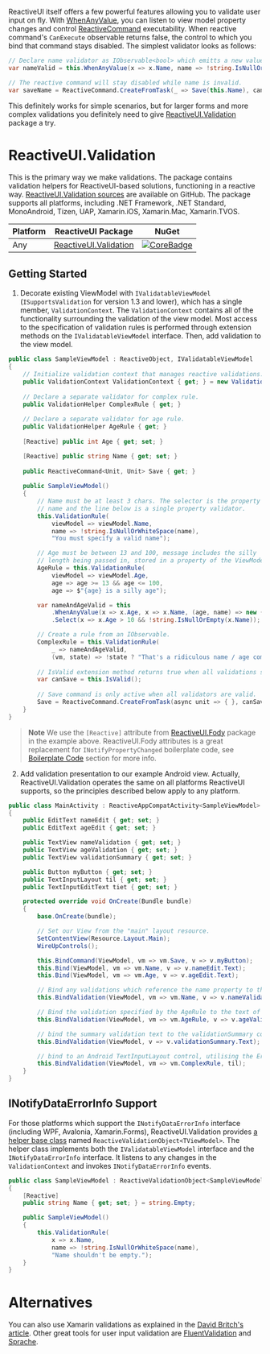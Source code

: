 ReactiveUI itself offers a few powerful features allowing you to validate user input on fly. With [WhenAnyValue](/docs/handbook/when-any/), you can listen to view model property changes and control [ReactiveCommand](/docs/handbook/commands/) executability. When reactive command's `CanExecute` observable returns false, the control to which you bind that command stays disabled. The simplest validator looks as follows:

```cs
// Declare name validator as IObservable<bool> which emitts a new value when name changes.
var nameValid = this.WhenAnyValue(x => x.Name, name => !string.IsNullOrWhiteSpace(name));

// The reactive command will stay disabled while name is invalid.
var saveName = ReactiveCommand.CreateFromTask(_ => Save(this.Name), canExecute: nameValid);
```

This definitely works for simple scenarios, but for larger forms and more complex validations you definitely need to give [ReactiveUI.Validation](https://github.com/reactiveui/reactiveUI.validation/) package a try.

# ReactiveUI.Validation

This is the primary way we make validations. The package contains validation helpers for ReactiveUI-based solutions, functioning in a reactive way. [ReactiveUI.Validation sources](https://github.com/reactiveui/ReactiveUI.Validation) are available on GitHub. The package supports all platforms, including .NET Framework, .NET Standard, MonoAndroid, Tizen, UAP, Xamarin.iOS, Xamarin.Mac, Xamarin.TVOS.

| Platform          | ReactiveUI Package                  | NuGet                |
| ----------------- | ----------------------------------- | -------------------- |
| Any               | [ReactiveUI.Validation][CoreDoc]    | [![CoreBadge]][Core] |

[Core]: https://www.nuget.org/packages/ReactiveUI.Validation/
[CoreBadge]: https://img.shields.io/nuget/v/ReactiveUI.Validation.svg
[CoreDoc]: https://reactiveui.net/docs/handbook/user-input-validation/

## Getting Started

1. Decorate existing ViewModel with `IValidatableViewModel` (`ISupportsValidation` for version 1.3 and lower), which has a single member, `ValidationContext`. The `ValidationContext` contains all of the functionality surrounding the validation of the view model. Most access to the specification of validation rules is performed through extension methods on the `IValidatableViewModel` interface. Then, add validation to the view model.

```cs
public class SampleViewModel : ReactiveObject, IValidatableViewModel
{    
    // Initialize validation context that manages reactive validations.
    public ValidationContext ValidationContext { get; } = new ValidationContext();
    
    // Declare a separate validator for complex rule.
    public ValidationHelper ComplexRule { get; }
    
    // Declare a separate validator for age rule.
    public ValidationHelper AgeRule { get; }
    
    [Reactive] public int Age { get; set; }

    [Reactive] public string Name { get; set; }
    
    public ReactiveCommand<Unit, Unit> Save { get; }
    
    public SampleViewModel()
    {
        // Name must be at least 3 chars. The selector is the property 
        // name and the line below is a single property validator.
        this.ValidationRule(
            viewModel => viewModel.Name,
            name => !string.IsNullOrWhiteSpace(name),
            "You must specify a valid name");

        // Age must be between 13 and 100, message includes the silly 
        // length being passed in, stored in a property of the ViewModel.
        AgeRule = this.ValidationRule(
            viewModel => viewModel.Age,
            age => age >= 13 && age <= 100,
            age => $"{age} is a silly age");

        var nameAndAgeValid = this
            .WhenAnyValue(x => x.Age, x => x.Name, (age, name) => new { Age = age, Name = name })
            .Select(x => x.Age > 10 && !string.IsNullOrEmpty(x.Name));

        // Create a rule from an IObservable.
        ComplexRule = this.ValidationRule(
            _ => nameAndAgeValid,
            (vm, state) => !state ? "That's a ridiculous name / age combination" : string.Empty);
            
        // IsValid extension method returns true when all validations succeed.
        var canSave = this.IsValid();
        
        // Save command is only active when all validators are valid.
        Save = ReactiveCommand.CreateFromTask(async unit => { }, canSave);
    }
}
```

> **Note** We use the `[Reactive]` attribute from [ReactiveUI.Fody](https://www.nuget.org/packages/ReactiveUI.Fody/) package in the example above. ReactiveUI.Fody attributes is a great replacement for `INotifyPropertyChanged` boilerplate code, see [Boilerplate Code](/docs/handbook/view-models/boilerplate-code) section for more info.  

2. Add validation presentation to our example Android view. Actually, ReactiveUI.Validation operates the same on all platforms ReactiveUI supports, so the principles described below apply to any platform.

```cs
public class MainActivity : ReactiveAppCompatActivity<SampleViewModel>
{
    public EditText nameEdit { get; set; }
    public EditText ageEdit { get; set; }

    public TextView nameValidation { get; set; }
    public TextView ageValidation { get; set; }
    public TextView validationSummary { get; set; }

    public Button myButton { get; set; }
    public TextInputLayout til { get; set; }
    public TextInputEditText tiet { get; set; }

    protected override void OnCreate(Bundle bundle)
    {
        base.OnCreate(bundle);

        // Set our View from the "main" layout resource.
        SetContentView(Resource.Layout.Main);
        WireUpControls();

        this.BindCommand(ViewModel, vm => vm.Save, v => v.myButton);
        this.Bind(ViewModel, vm => vm.Name, v => v.nameEdit.Text);
        this.Bind(ViewModel, vm => vm.Age, v => v.ageEdit.Text);

        // Bind any validations which reference the name property to the text of the nameValidation control.
        this.BindValidation(ViewModel, vm => vm.Name, v => v.nameValidation.Text);

        // Bind the validation specified by the AgeRule to the text of the ageValidation control.
        this.BindValidation(ViewModel, vm => vm.AgeRule, v => v.ageValidation.Text);

        // bind the summary validation text to the validationSummary control.
        this.BindValidation(ViewModel, v => v.validationSummary.Text);

        // bind to an Android TextInputLayout control, utilising the Error property.
        this.BindValidation(ViewModel, vm => vm.ComplexRule, til);
    }
}
```

## INotifyDataErrorInfo Support 

For those platforms which support the `INotifyDataErrorInfo` interface (including WPF, Avalonia, Xamarin.Forms), ReactiveUI.Validation provides [a helper base class](https://github.com/reactiveui/ReactiveUI.Validation/blob/master/src/ReactiveUI.Validation/Helpers/ReactiveValidationObject.cs) named `ReactiveValidationObject<TViewModel>`. The helper class implements both the `IValidatableViewModel` interface and the `INotifyDataErrorInfo` interface. It listens to any changes in the `ValidationContext` and invokes `INotifyDataErrorInfo` events. 

```cs
public class SampleViewModel : ReactiveValidationObject<SampleViewModel>
{
    [Reactive]
    public string Name { get; set; } = string.Empty;

    public SampleViewModel()
    {
        this.ValidationRule(
            x => x.Name, 
            name => !string.IsNullOrWhiteSpace(name),
            "Name shouldn't be empty.");
    }
}
```

# Alternatives

You can also use Xamarin validations as explained in the [David Britch's article](https://blog.xamarin.com/validation-xamarin-forms-enterprise-apps/). Other great tools for user input validation are [FluentValidation](https://github.com/JeremySkinner/FluentValidation) and [Sprache](https://github.com/sprache/Sprache).
